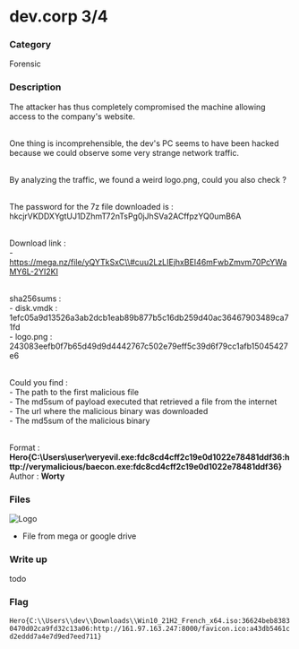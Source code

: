 # dev.corp 3/4

### Category

Forensic

### Description

The attacker has thus completely compromised the machine allowing access to the company's website.<br><br>

One thing is incomprehensible, the dev's PC seems to have been hacked because we could observe some very strange network traffic.<br><br>

By analyzing the traffic, we found a weird logo.png, could you also check ?<br><br>

The password for the 7z file downloaded is : hkcjrVKDDXYgtUJ1DZhmT72nTsPg0jJhSVa2ACffpzYQ0umB6A<br><br>

Download link :<br>
    - https://mega.nz/file/yQYTkSxC\\#cuu2LzLIEjhxBEI46mFwbZmvm70PcYWaMY6L-2YI2KI<br><br>

sha256sums :<br>
    - disk.vmdk : 1efc05a9d13526a3ab2dcb1eab89b877b5c16db259d40ac36467903489ca71fd<br>
    - logo.png : 243083eefb0f7b65d49d9d4442767c502e79eff5c39d6f79cc1afb15045427e6<br><br>

Could you find :<br>
    - The path to the first malicious file<br>
    - The md5sum of payload executed that retrieved a file from the internet<br>
    - The url where the malicious binary was downloaded<br>
    - The md5sum of the malicious binary<br><br>

Format : **Hero{C:\\Users\\user\\veryevil.exe:fdc8cd4cff2c19e0d1022e78481ddf36:http://verymalicious/baecon.exe:fdc8cd4cff2c19e0d1022e78481ddf36}**<br>
Author : **Worty**

### Files

![Logo](logo.png)
- File from mega or google drive

### Write up


todo


### Flag

```Hero{C:\\Users\\dev\\Downloads\\Win10_21H2_French_x64.iso:36624beb83830470d02ca9fd32c13a06:http://161.97.163.247:8000/favicon.ico:a43db5461cd2eddd7a4e7d9ed7eed711}```